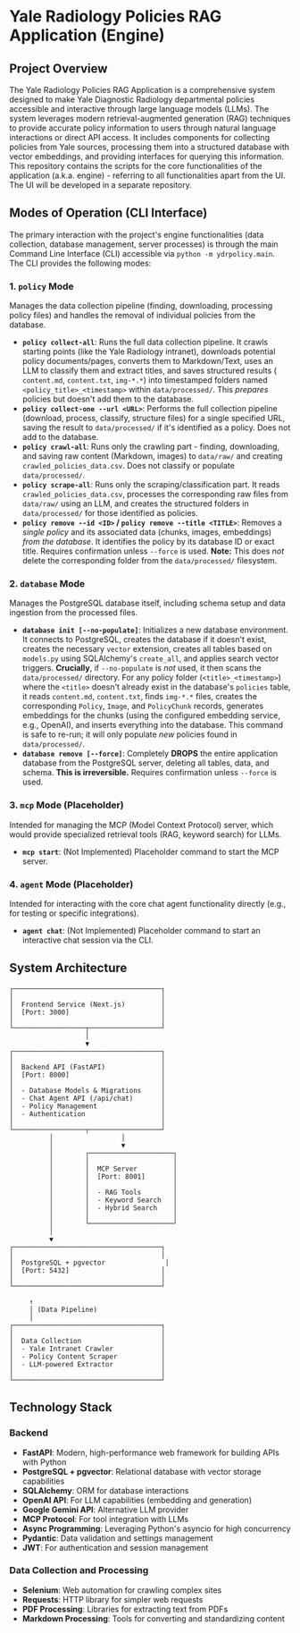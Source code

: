 # Yale Radiology Policies RAG Application (Engine)

## Project Overview

The Yale Radiology Policies RAG Application is a comprehensive system designed to make Yale Diagnostic Radiology departmental policies accessible and interactive through large language models (LLMs). The system leverages modern retrieval-augmented generation (RAG) techniques to provide accurate policy information to users through natural language interactions or direct API access. It includes components for collecting policies from Yale sources, processing them into a structured database with vector embeddings, and providing interfaces for querying this information. This repository contains the scripts for the core functionalities of the application (a.k.a. engine) - referring to all functionalities apart from the UI. The UI will be developed in a separate repository.

## Modes of Operation (CLI Interface)

The primary interaction with the project's engine functionalities (data collection, database management, server processes) is through the main Command Line Interface (CLI) accessible via `python -m ydrpolicy.main`. The CLI provides the following modes:

### 1. `policy` Mode

Manages the data collection pipeline (finding, downloading, processing policy files) and handles the removal of individual policies from the database.

- **`policy collect-all`**: Runs the full data collection pipeline. It crawls starting points (like the Yale Radiology intranet), downloads potential policy documents/pages, converts them to Markdown/Text, uses an LLM to classify them and extract titles, and saves structured results ( `content.md`, `content.txt`, `img-*.*`) into timestamped folders named `<policy_title>_<timestamp>` within `data/processed/`. This _prepares_ policies but doesn't add them to the database.
- **`policy collect-one --url <URL>`**: Performs the full collection pipeline (download, process, classify, structure files) for a single specified URL, saving the result to `data/processed/` if it's identified as a policy. Does not add to the database.
- **`policy crawl-all`**: Runs only the crawling part - finding, downloading, and saving raw content (Markdown, images) to `data/raw/` and creating `crawled_policies_data.csv`. Does not classify or populate `data/processed/`.
- **`policy scrape-all`**: Runs only the scraping/classification part. It reads `crawled_policies_data.csv`, processes the corresponding raw files from `data/raw/` using an LLM, and creates the structured folders in `data/processed/` for those identified as policies.
- **`policy remove --id <ID>` / `policy remove --title <TITLE>`**: Removes a _single policy_ and its associated data (chunks, images, embeddings) _from the database_. It identifies the policy by its database ID or exact title. Requires confirmation unless `--force` is used. **Note:** This does _not_ delete the corresponding folder from the `data/processed/` filesystem.

### 2. `database` Mode

Manages the PostgreSQL database itself, including schema setup and data ingestion from the processed files.

- **`database init [--no-populate]`**: Initializes a new database environment. It connects to PostgreSQL, creates the database if it doesn't exist, creates the necessary `vector` extension, creates all tables based on `models.py` using SQLAlchemy's `create_all`, and applies search vector triggers. **Crucially**, if `--no-populate` is _not_ used, it then scans the `data/processed/` directory. For any policy folder (`<title>_<timestamp>`) where the `<title>` doesn't already exist in the database's `policies` table, it reads `content.md`, `content.txt`, finds `img-*.*` files, creates the corresponding `Policy`, `Image`, and `PolicyChunk` records, generates embeddings for the chunks (using the configured embedding service, e.g., OpenAI), and inserts everything into the database. This command is safe to re-run; it will only populate _new_ policies found in `data/processed/`.
- **`database remove [--force]`**: Completely **DROPS** the entire application database from the PostgreSQL server, deleting all tables, data, and schema. **This is irreversible.** Requires confirmation unless `--force` is used.

### 3. `mcp` Mode (Placeholder)

Intended for managing the MCP (Model Context Protocol) server, which would provide specialized retrieval tools (RAG, keyword search) for LLMs.

- **`mcp start`**: (Not Implemented) Placeholder command to start the MCP server.

### 4. `agent` Mode (Placeholder)

Intended for interacting with the core chat agent functionality directly (e.g., for testing or specific integrations).

- **`agent chat`**: (Not Implemented) Placeholder command to start an interactive chat session via the CLI.

## System Architecture

```
┌─────────────────────────────────────┐
│                                     │
│  Frontend Service (Next.js)         │
│  [Port: 3000]                       │
│                                     │
└──────────────────┬──────────────────┘
                   │
                   ▼
┌─────────────────────────────────────┐
│                                     │
│  Backend API (FastAPI)              │
│  [Port: 8000]                       │
│                                     │
│  - Database Models & Migrations     │
│  - Chat Agent API (/api/chat)       │
│  - Policy Management                │
│  - Authentication                   │
│                                     │
└──────────────────┬──────────────────┘
          │                 │
          │                 ▼
          │        ┌─────────────────────┐
          │        │                     │
          │        │  MCP Server         │
          │        │  [Port: 8001]       │
          │        │                     │
          │        │  - RAG Tools        │
          │        │  - Keyword Search   │
          │        │  - Hybrid Search    │
          │        │                     │
          │        └─────────────────────┘
          │
          ▼
┌─────────────────────────────────────┐
│                                     │
│  PostgreSQL + pgvector               │
│  [Port: 5432]                       │
│                                     │
└─────────────────────────────────────┘

     ↑
     │ (Data Pipeline)
     │
┌─────────────────────────────────────┐
│                                     │
│  Data Collection                    │
│  - Yale Intranet Crawler            │
│  - Policy Content Scraper           │
│  - LLM-powered Extractor            │
│                                     │
└─────────────────────────────────────┘
```

## Technology Stack

### Backend

- **FastAPI**: Modern, high-performance web framework for building APIs with Python
- **PostgreSQL + pgvector**: Relational database with vector storage capabilities
- **SQLAlchemy**: ORM for database interactions
- **OpenAI API**: For LLM capabilities (embedding and generation)
- **Google Gemini API**: Alternative LLM provider
- **MCP Protocol**: For tool integration with LLMs
- **Async Programming**: Leveraging Python's asyncio for high concurrency
- **Pydantic**: Data validation and settings management
- **JWT**: For authentication and session management

### Data Collection and Processing

- **Selenium**: Web automation for crawling complex sites
- **Requests**: HTTP library for simpler web requests
- **PDF Processing**: Libraries for extracting text from PDFs
- **Markdown Processing**: Tools for converting and standardizing content
